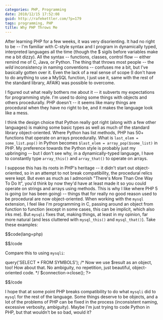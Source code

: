 ```yaml
---
categories: PHP, Programming
date: 2010/12/15 17:52:08
guid: http://rafekettler.com/?p=179
tags: programming, PHP
title: Why PHP Throws Me
---
```

After learning PHP for a few weeks, it was very disorienting. It had no right to be -- I'm familiar with C-style syntax and I program in dynamically typed, interpreted languages all the time (though the $ sigils before variables make me a bit dizzy). All the syntax -- functions, classes, control flow -- either remind me of C, Java, or Python. The thing that throws most people -- the _wild_ inconsistency in naming conventions -- confuses me a bit, but I've basically gotten over it. Even the lack of a real sense of scope (I don't have to do anything to use a MySQL function, I just use it, same with the rest of the standard library, AFAIK) was possible to overcome.

I figured out what really bothers me about it --  it subverts my expectations for programming style. I'm used to doing some things with objects and others procedurally. PHP doesn't -- it seems like many things are procedural when they have no right to be, and it makes the language look like a mess.

I think the design choice that Python really got right (along with a few other languages) is making some basic types as well as much of the standard library object-oriented. Where Python has list methods, PHP has 50+ functions that operate on arrays procedurally. What is `last_elem = some_list.pop()` in Python becomes `$last_elem = array_pop($some_list)` in PHP. My preference towards the Python style is probably just my upbringing -- but I don't see why, in a dynamically-typed language, I have to constantly type `array_this()` and `array_that()` to operate on arrays.

I suppose this has its roots in PHP's heritage -- it didn't start out object-oriented, so in an attempt to not break compatibility, the procedural relics were kept. But even as much as I admonish "There's More Than One Way To Do It", you'd think by now they'd have at least made it so you could operate on strings and arrays using methods. This is why I like where PHP 5 is going (or has been going) -- things that for really no good reason used to be procedural are now object-oriented. When working with the `mysql` extension, I feel like I'm programming in C, passing around an object from function to function (except in some cases, this can be implicit, which also irks me). But `mysqli` fixes that, making things, at least in my opinion, far more natural (and less cluttered with `mysql_this()` and `mysql_that()`). Take these examples:

$$code(lang=php)
<?php
    
// Connecting to a MySQL DB the procedural way
$host = 'somehost';
$user = 'user';
$pass = 'password';
$db = 'somedb';
    
$connection = mysql_connect($host, $user, $pass);
mysql_select_db($db); // With no second argument, PHP just infers that I'm using $connection
$result = mysql_query('SELECT * FROM symbols'); // again, PHP just assumes it's $connection
/* Now I pass $result to a billion functions to do something with it. All in all, it's really inconsistent
and counter intuitive for anyone who realizes that connections are best represented as objects */

mysql_close($connection); // The last nail in the coffin

?>
$$/code

Compare this to using `mysqli`:

<?php
// Using a MySQL DB, the OO way
    
$connection = new mysqli($host, $user, $pass, $db); // Simple object construction
$result = $connection->query('SELECT * FROM SYMBOLS');
/* Now we use $result as an object, too! How about that. No ambiguity, no repetition, just
beautiful, object-oriented code. */
$connection->close();
?>
$$/code

I hope that at some point PHP breaks compatibility to do what `mysqli` did to `mysql` for the rest of the language. Some things deserve to be objects, and a lot of the problems of PHP can be fixed in the process (inconsistent naming, excessive verbosity, ambiguity). Maybe I'm just trying to code Python in PHP, but that wouldn't be so bad, would it?
